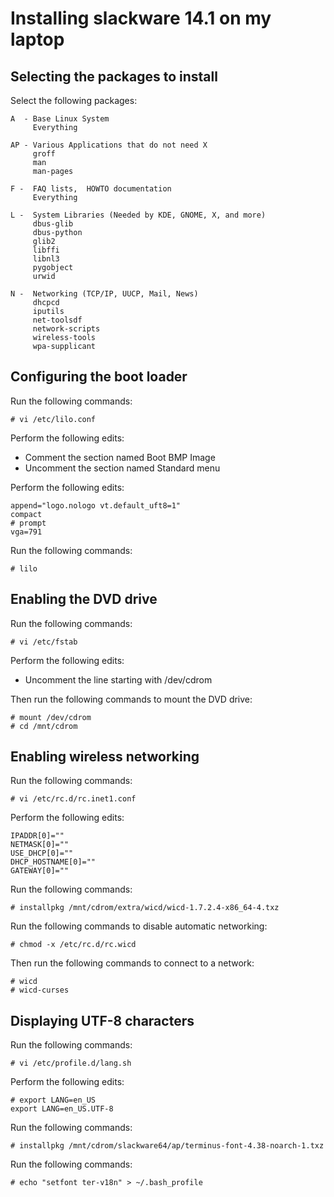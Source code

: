 Installing slackware 14.1 on my laptop
======================================

Selecting the packages to install
---------------------------------
Select the following packages:

    A  - Base Linux System
         Everything

    AP - Various Applications that do not need X
         groff
         man
         man-pages

    F -  FAQ lists,  HOWTO documentation
         Everything

    L -  System Libraries (Needed by KDE, GNOME, X, and more)
         dbus-glib
         dbus-python
         glib2
         libffi
         libnl3
         pygobject
         urwid

    N -  Networking (TCP/IP, UUCP, Mail, News)
         dhcpcd
         iputils
         net-toolsdf 
         network-scripts
         wireless-tools
         wpa-supplicant

Configuring the boot loader
---------------------------
Run the following commands:

    # vi /etc/lilo.conf

Perform the following edits:

- Comment the section named Boot BMP Image
- Uncomment the section named Standard menu

Perform the following edits:

    append="logo.nologo vt.default_uft8=1"
    compact
    # prompt
    vga=791

Run the following commands:

    # lilo

Enabling the DVD drive
----------------------
Run the following commands:

    # vi /etc/fstab

Perform the following edits:

- Uncomment the line starting with /dev/cdrom

Then run the following commands to mount the DVD drive:

    # mount /dev/cdrom
    # cd /mnt/cdrom

Enabling wireless networking
----------------------------
Run the following commands:

    # vi /etc/rc.d/rc.inet1.conf

Perform the following edits:

    IPADDR[0]=""
    NETMASK[0]=""
    USE_DHCP[0]=""
    DHCP_HOSTNAME[0]=""
    GATEWAY[0]=""

Run the following commands:

    # installpkg /mnt/cdrom/extra/wicd/wicd-1.7.2.4-x86_64-4.txz

Run the following commands to disable automatic networking:

    # chmod -x /etc/rc.d/rc.wicd

Then run the following commands to connect to a network:

    # wicd
    # wicd-curses

Displaying UTF-8 characters
---------------------------
Run the following commands:

    # vi /etc/profile.d/lang.sh

Perform the following edits:

    # export LANG=en_US
    export LANG=en_US.UTF-8

Run the following commands:

    # installpkg /mnt/cdrom/slackware64/ap/terminus-font-4.38-noarch-1.txz

Run the following commands:

    # echo "setfont ter-v18n" > ~/.bash_profile
